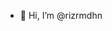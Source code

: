 - 👋 Hi, I’m @rizrmdhn

<!---
rizrmdhn/rizrmdhn is a ✨ special ✨ repository because its `README.md` (this file) appears on your GitHub profile.
You can click the Preview link to take a look at your changes.
--->
